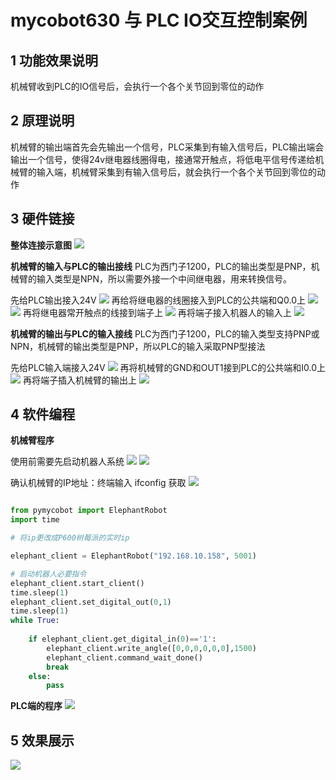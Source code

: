 # mycobot630 与 PLC IO交互控制案例

## 1 功能效果说明
机械臂收到PLC的IO信号后，会执行一个各个关节回到零位的动作

## 2 原理说明
机械臂的输出端首先会先输出一个信号，PLC采集到有输入信号后，PLC输出端会输出一个信号，使得24v继电器线圈得电，接通常开触点，将低电平信号传递给机械臂的输入端，机械臂采集到有输入信号后，就会执行一个各个关节回到零位的动作

## 3 硬件链接
**整体连接示意图**
![](../../../resources/1-ProductIntroduction/1.4/PLC/PLC2.png)



**机械臂的输入与PLC的输出接线**
PLC为西门子1200，PLC的输出类型是PNP，机械臂的输入类型是NPN，所以需要外接一个中间继电器，用来转换信号。

先给PLC输出接入24V
![](../../../resources/1-ProductIntroduction/1.4/PLC/1.jpg)
再给将继电器的线圈接入到PLC的公共端和Q0.0上
![](../../../resources/1-ProductIntroduction/1.4/PLC/3.jpg)
![](../../../resources/1-ProductIntroduction/1.4/PLC/4.jpg)
再将继电器常开触点的线接到端子上
![](../../../resources/1-ProductIntroduction/1.4/PLC/5.jpg)
再将端子接入机器人的输入上
![](../../../resources/1-ProductIntroduction/1.4/PLC/6.jpg)

**机械臂的输出与PLC的输入接线**
PLC为西门子1200，PLC的输入类型支持PNP或NPN，机械臂的输出类型是PNP，所以PLC的输入采取PNP型接法

先给PLC输入端接入24V
![](../../../resources/1-ProductIntroduction/1.4/PLC/7.jpg)
再将机械臂的GND和OUT1接到PLC的公共端和I0.0上
![](../../../resources/1-ProductIntroduction/1.4/PLC/8.jpg)
再将端子插入机械臂的输出上
![](../../../resources/1-ProductIntroduction/1.4/PLC/10.jpg)

## 4 软件编程

**机械臂程序**

使用前需要先启动机器人系统
![](../../../resources/1-ProductIntroduction/1.4/poweron/poweron.png)
![](../../../resources/1-ProductIntroduction/1.4/poweron/poweron2.png)

确认机械臂的IP地址：终端输入 ifconfig 获取
![](../../../resources/1-ProductIntroduction/1.4/poweron/ip.png)
```python

from pymycobot import ElephantRobot
import time

# 将ip更改成P600树莓派的实时ip

elephant_client = ElephantRobot("192.168.10.158", 5001)

# 启动机器人必要指令
elephant_client.start_client()
time.sleep(1)
elephant_client.set_digital_out(0,1)
time.sleep(1)
while True:
    
    if elephant_client.get_digital_in(0)=='1':
        elephant_client.write_angle([0,0,0,0,0,0],1500)
        elephant_client.command_wait_done()
        break
    else:
        pass
```
**PLC端的程序**
![](../../../resources/1-ProductIntroduction/1.4/PLC/plc1.png)

## 5 效果展示
![](../../../resources/1-ProductIntroduction/1.4/PLC/video.gif)
